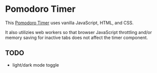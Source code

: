 # Pomodoro Timer

This [Pomodoro Timer](https://woojinv.github.io/pomodoro-timer/) uses vanilla JavaScript, HTML, and CSS.

It also utilizies web workers so that browser JavaScript throttling and/or memory saving for inactive tabs does not affect the timer component.

## TODO

- light/dark mode toggle

